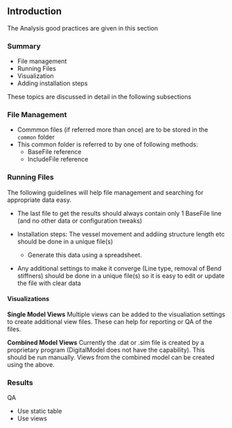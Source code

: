 ## Introduction

The Analysis good practices are given in this section

### Summary

- File management
- Running Files
- Visualization
- Adding installation steps

These topics are discussed in detail in the following subsections

### File Management

- Commmon files (if referred more than once) are to be stored in the `common` folder
- This common folder is referred to by one of following methods:
  - BaseFile reference
  - IncludeFile reference

### Running Files

The following guidelines will help file management and searching for appropriate data easy.

- The last file to get the results should always contain only 1 BaseFile line (and no other data or configuration tweaks)

- Installation steps: The vessel movement and addiing structure length etc should be done in a unique file(s)
  - Generate this data using a spreadsheet.
- Any additional settings to make it converge (Line type, removal of Bend stiffners) should be done in a unique file(s) so it is easy to edit or update the file with clear data

#### Visualizations

**Single Model Views**
Multiple views can be added to the visualiation settings to create additional view files.
These can help for reporting or QA of the files.

**Combined Model Views**
Currently the .dat or .sim file is created by a proprietary program (DigitalModel does not have the capability). This should be run manually. Views from the combined model can be created using the above.

### Results

QA

- Use static table
- Use views
